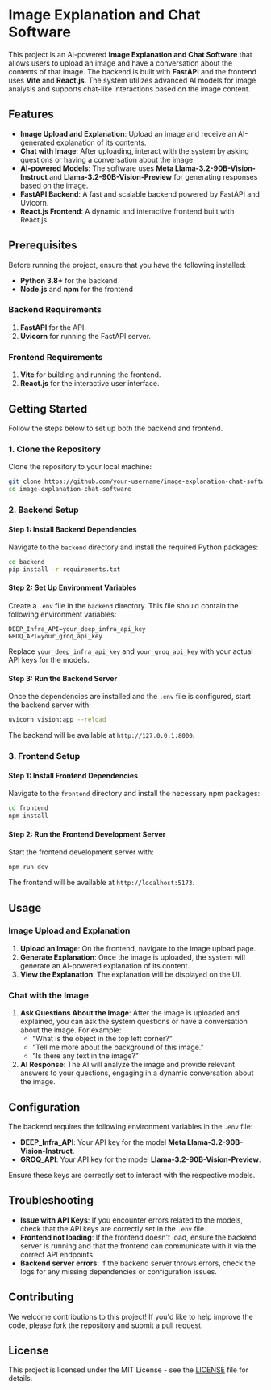 # Image Explanation and Chat Software

This project is an AI-powered **Image Explanation and Chat Software** that allows users to upload an image and have a conversation about the contents of that image. The backend is built with **FastAPI** and the frontend uses **Vite** and **React.js**. The system utilizes advanced AI models for image analysis and supports chat-like interactions based on the image content.

## Features

- **Image Upload and Explanation**: Upload an image and receive an AI-generated explanation of its contents.
- **Chat with Image**: After uploading, interact with the system by asking questions or having a conversation about the image.
- **AI-powered Models**: The software uses **Meta Llama-3.2-90B-Vision-Instruct** and **Llama-3.2-90B-Vision-Preview** for generating responses based on the image.
- **FastAPI Backend**: A fast and scalable backend powered by FastAPI and Uvicorn.
- **React.js Frontend**: A dynamic and interactive frontend built with React.js.

## Prerequisites

Before running the project, ensure that you have the following installed:

- **Python 3.8+** for the backend
- **Node.js** and **npm** for the frontend

### Backend Requirements

1. **FastAPI** for the API.
2. **Uvicorn** for running the FastAPI server.

### Frontend Requirements

1. **Vite** for building and running the frontend.
2. **React.js** for the interactive user interface.

## Getting Started

Follow the steps below to set up both the backend and frontend.

### 1. Clone the Repository

Clone the repository to your local machine:

```bash
git clone https://github.com/your-username/image-explanation-chat-software.git
cd image-explanation-chat-software
```

### 2. Backend Setup

#### Step 1: Install Backend Dependencies

Navigate to the `backend` directory and install the required Python packages:

```bash
cd backend
pip install -r requirements.txt
```

#### Step 2: Set Up Environment Variables

Create a `.env` file in the `backend` directory. This file should contain the following environment variables:

```plaintext
DEEP_Infra_API=your_deep_infra_api_key
GROQ_API=your_groq_api_key
```

Replace `your_deep_infra_api_key` and `your_groq_api_key` with your actual API keys for the models.

#### Step 3: Run the Backend Server

Once the dependencies are installed and the `.env` file is configured, start the backend server with:

```bash
uvicorn vision:app --reload
```

The backend will be available at `http://127.0.0.1:8000`.

### 3. Frontend Setup

#### Step 1: Install Frontend Dependencies

Navigate to the `frontend` directory and install the necessary npm packages:

```bash
cd frontend
npm install
```

#### Step 2: Run the Frontend Development Server

Start the frontend development server with:

```bash
npm run dev
```

The frontend will be available at `http://localhost:5173`.

## Usage

### Image Upload and Explanation

1. **Upload an Image**: On the frontend, navigate to the image upload page.
2. **Generate Explanation**: Once the image is uploaded, the system will generate an AI-powered explanation of its content.
3. **View the Explanation**: The explanation will be displayed on the UI.

### Chat with the Image

1. **Ask Questions About the Image**: After the image is uploaded and explained, you can ask the system questions or have a conversation about the image. For example:
   - "What is the object in the top left corner?"
   - "Tell me more about the background of this image."
   - "Is there any text in the image?"
2. **AI Response**: The AI will analyze the image and provide relevant answers to your questions, engaging in a dynamic conversation about the image.

## Configuration

The backend requires the following environment variables in the `.env` file:

- **DEEP_Infra_API**: Your API key for the model **Meta Llama-3.2-90B-Vision-Instruct**.
- **GROQ_API**: Your API key for the model **Llama-3.2-90B-Vision-Preview**.

Ensure these keys are correctly set to interact with the respective models.

## Troubleshooting

- **Issue with API Keys**: If you encounter errors related to the models, check that the API keys are correctly set in the `.env` file.
- **Frontend not loading**: If the frontend doesn't load, ensure the backend server is running and that the frontend can communicate with it via the correct API endpoints.
- **Backend server errors**: If the backend server throws errors, check the logs for any missing dependencies or configuration issues.

## Contributing

We welcome contributions to this project! If you'd like to help improve the code, please fork the repository and submit a pull request.

## License

This project is licensed under the MIT License - see the [LICENSE](LICENSE) file for details.
